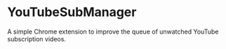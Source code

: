 # YouTubeSubManager
A simple Chrome extension to improve the queue of unwatched YouTube subscription videos.
